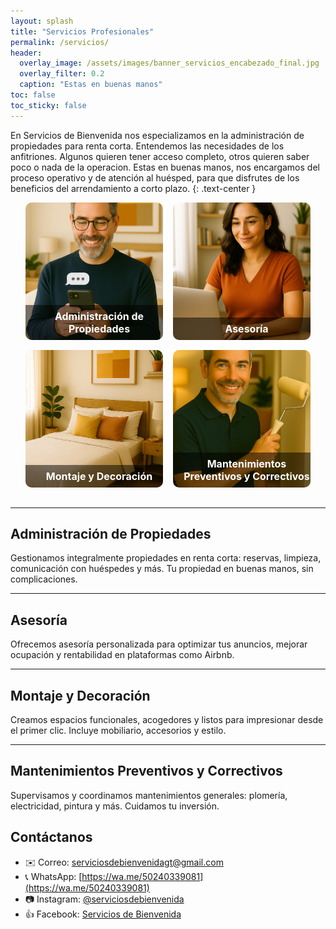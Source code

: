 ```yaml
---
layout: splash
title: "Servicios Profesionales"
permalink: /servicios/
header:
  overlay_image: /assets/images/banner_servicios_encabezado_final.jpg
  overlay_filter: 0.2
  caption: "Estas en buenas manos"
toc: false
toc_sticky: false
---
```


En Servicios de Bienvenida nos especializamos en la administración de propiedades para renta corta.
Entendemos las necesidades de los anfitriones.  Algunos quieren tener acceso completo, otros quieren saber poco o nada de la operacion.  Estas en buenas manos, nos encargamos del proceso operativo y de atención al huésped, para que disfrutes de los beneficios del arrendamiento a corto plazo.
{: .text-center }

<style>
  .servicios-grid {
    display: flex;
    flex-wrap: wrap;
    justify-content: center;
    gap: 1rem;
    margin-bottom: 2rem;
  }
  .servicio-box {
    position: relative;
    width: 220px;
    height: 220px;
    overflow: hidden;
    border-radius: 10px;
  }
  .servicio-box img {
    width: 100%;
    height: 100%;
    object-fit: cover;
    display: block;
  }
  .servicio-box h3 {
    position: absolute;
    bottom: 0;
    margin: 0;
    width: 100%;
    background-color: rgba(0,0,0,0.5);
    color: white;
    text-align: center;
    font-size: 1rem;
    padding: 0.5rem;
    text-decoration: none;
  }
  .servicio-box a {
    text-decoration: none;
  }
</style>

<div class="servicios-grid">
  <div class="servicio-box">
    <a href="#administracion">
      <img src="/assets/images/servicio_administracion.png" alt="Administración de Propiedades">
      <h3>Administración de Propiedades</h3>
    </a>
  </div>
  <div class="servicio-box">
    <a href="#asesoria">
      <img src="/assets/images/servicio_asesoria.png" alt="Asesoría">
      <h3>Asesoría</h3>
    </a>
  </div>
  <div class="servicio-box">
    <a href="#decoracion">
      <img src="/assets/images/servicio_decoracion.png" alt="Decoración">
      <h3>Montaje y Decoración</h3>
    </a>
  </div>
  <div class="servicio-box">
    <a href="#mantenimiento">
      <img src="/assets/images/servicio_mantenimiento.png" alt="Mantenimiento">
      <h3>Mantenimientos Preventivos y Correctivos</h3>
    </a>
  </div>
</div>

---

## <a name="administracion"></a>Administración de Propiedades

Gestionamos integralmente propiedades en renta corta: reservas, limpieza, comunicación con huéspedes y más. Tu propiedad en buenas manos, sin complicaciones.

---

## <a name="asesoria"></a>Asesoría

Ofrecemos asesoría personalizada para optimizar tus anuncios, mejorar ocupación y rentabilidad en plataformas como Airbnb.

---

## <a name="decoracion"></a>Montaje y Decoración

Creamos espacios funcionales, acogedores y listos para impresionar desde el primer clic. Incluye mobiliario, accesorios y estilo.

---

## <a name="mantenimiento"></a>Mantenimientos Preventivos y Correctivos

Supervisamos y coordinamos mantenimientos generales: plomería, electricidad, pintura y más. Cuidamos tu inversión.


## Contáctanos

- ✉️ Correo: [serviciosdebienvenidagt@gmail.com](mailto:serviciosdebienvenidagt@gmail.com)  
- 📞 WhatsApp: [https://wa.me/50240339081](https://wa.me/50240339081)  
- 📷 Instagram: [@serviciosdebienvenida](https://www.instagram.com/serviciosdebienvenida)  
- 👍 Facebook: [Servicios de Bienvenida](https://www.facebook.com/profile.php?id=61577256517959)

